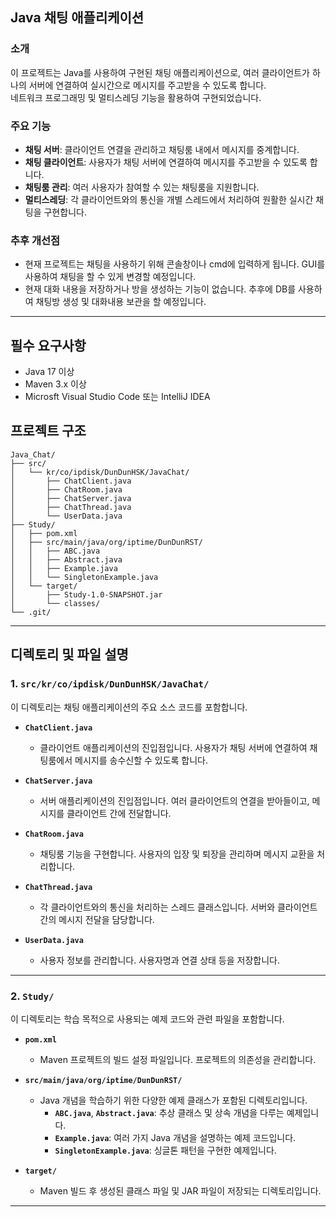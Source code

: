 ## Java 채팅 애플리케이션

### 소개
이 프로젝트는 Java를 사용하여 구현된 채팅 애플리케이션으로, 여러 클라이언트가 하나의 서버에 연결하여 실시간으로 메시지를 주고받을 수 있도록 합니다.  
네트워크 프로그래밍 및 멀티스레딩 기능을 활용하여 구현되었습니다.

### 주요 기능
- **채팅 서버**: 클라이언트 연결을 관리하고 채팅룸 내에서 메시지를 중계합니다.
- **채팅 클라이언트**: 사용자가 채팅 서버에 연결하여 메시지를 주고받을 수 있도록 합니다.
- **채팅룸 관리**: 여러 사용자가 참여할 수 있는 채팅룸을 지원합니다.
- **멀티스레딩**: 각 클라이언트와의 통신을 개별 스레드에서 처리하여 원활한 실시간 채팅을 구현합니다.

### 추후 개선점
  - 현재 프로젝트는 채팅을 사용하기 위해 콘솔창이나 cmd에 입력하게 됩니다. GUI를 사용하여 채팅을 할 수 있게 변경할 예정입니다.
  - 현재 대화 내용을 저장하거나 방을 생성하는 기능이 없습니다. 추후에 DB를 사용하여 채팅방 생성 및 대화내용 보관을 할 예정입니다.
---

## 필수 요구사항
- Java 17 이상
- Maven 3.x 이상
- Microsft Visual Studio Code 또는 IntelliJ IDEA

## 프로젝트 구조

```
Java_Chat/
├── src/
│   └── kr/co/ipdisk/DunDunHSK/JavaChat/
│       ├── ChatClient.java
│       ├── ChatRoom.java
│       ├── ChatServer.java
│       ├── ChatThread.java
│       └── UserData.java
├── Study/
│   ├── pom.xml
│   ├── src/main/java/org/iptime/DunDunRST/
│   │   ├── ABC.java
│   │   ├── Abstract.java
│   │   ├── Example.java
│   │   └── SingletonExample.java
│   └── target/
│       ├── Study-1.0-SNAPSHOT.jar
│       └── classes/
└── .git/
```

---

## 디렉토리 및 파일 설명

### 1. `src/kr/co/ipdisk/DunDunHSK/JavaChat/`
이 디렉토리는 채팅 애플리케이션의 주요 소스 코드를 포함합니다.

- **`ChatClient.java`**  
  - 클라이언트 애플리케이션의 진입점입니다. 사용자가 채팅 서버에 연결하여 채팅룸에서 메시지를 송수신할 수 있도록 합니다.
  
- **`ChatServer.java`**  
  - 서버 애플리케이션의 진입점입니다. 여러 클라이언트의 연결을 받아들이고, 메시지를 클라이언트 간에 전달합니다.
  
- **`ChatRoom.java`**  
  - 채팅룸 기능을 구현합니다. 사용자의 입장 및 퇴장을 관리하며 메시지 교환을 처리합니다.
  
- **`ChatThread.java`**  
  - 각 클라이언트와의 통신을 처리하는 스레드 클래스입니다. 서버와 클라이언트 간의 메시지 전달을 담당합니다.
  
- **`UserData.java`**  
  - 사용자 정보를 관리합니다. 사용자명과 연결 상태 등을 저장합니다.

---

### 2. `Study/`
이 디렉토리는 학습 목적으로 사용되는 예제 코드와 관련 파일을 포함합니다.

- **`pom.xml`**  
  - Maven 프로젝트의 빌드 설정 파일입니다. 프로젝트의 의존성을 관리합니다.
  
- **`src/main/java/org/iptime/DunDunRST/`**  
  - Java 개념을 학습하기 위한 다양한 예제 클래스가 포함된 디렉토리입니다.
    - **`ABC.java`**, **`Abstract.java`**: 추상 클래스 및 상속 개념을 다루는 예제입니다.
    - **`Example.java`**: 여러 가지 Java 개념을 설명하는 예제 코드입니다.
    - **`SingletonExample.java`**: 싱글톤 패턴을 구현한 예제입니다.
  
- **`target/`**  
  - Maven 빌드 후 생성된 클래스 파일 및 JAR 파일이 저장되는 디렉토리입니다.

---
